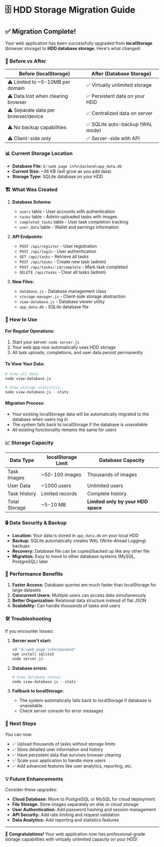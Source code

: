 # 🗄️ HDD Storage Migration Guide

## ✅ Migration Complete!

Your web application has been successfully upgraded from **localStorage** (browser storage) to **HDD database storage**. Here's what changed:

### 🔄 **Before vs After**

| **Before (localStorage)** | **After (Database Storage)** |
|---------------------------|-------------------------------|
| ⚠️ Limited to ~5-10MB per domain | ✅ Virtually unlimited storage |
| ⚠️ Data lost when clearing browser | ✅ Persistent data on your HDD |
| ⚠️ Separate data per browser/device | ✅ Centralized data on server |
| ⚠️ No backup capabilities | ✅ SQLite auto-backup (WAL mode) |
| ⚠️ Client-side only | ✅ Server-side with API |

### 📊 **Current Storage Location**
- **Database File:** `D:\web page info\backend\app_data.db`
- **Current Size:** ~36 KB (will grow as you add data)
- **Storage Type:** SQLite database on your HDD

### 🏗️ **What Was Created**

1. **Database Schema:**
   - `users` table - User accounts with authentication
   - `tasks` table - Admin-uploaded tasks with images
   - `completed_tasks` table - User task completion tracking
   - `user_data` table - Wallet and earnings information

2. **API Endpoints:**
   - `POST /api/register` - User registration
   - `POST /api/login` - User authentication
   - `GET /api/tasks` - Retrieve all tasks
   - `POST /api/tasks` - Create new task (admin)
   - `POST /api/tasks/:id/complete` - Mark task completed
   - `DELETE /api/tasks` - Clear all tasks (admin)

3. **New Files:**
   - `database.js` - Database management class
   - `storage-manager.js` - Client-side storage abstraction
   - `view-database.js` - Database viewer utility
   - `app_data.db` - SQLite database file

### 🔧 **How to Use**

#### **For Regular Operations:**
1. Start your server: `node server.js`
2. Your web app now automatically uses HDD storage
3. All task uploads, completions, and user data persist permanently

#### **To View Your Data:**
```powershell
# View all data
node view-database.js

# View storage statistics
node view-database.js --stats
```

#### **Migration Process:**
- Your existing localStorage data will be automatically migrated to the database when users log in
- The system falls back to localStorage if the database is unavailable
- All existing functionality remains the same for users

### 📈 **Storage Capacity**

| **Data Type** | **localStorage Limit** | **Database Capacity** |
|---------------|------------------------|----------------------|
| Task Images | ~50-100 images | Thousands of images |
| User Data | ~1000 users | Unlimited users |
| Task History | Limited records | Complete history |
| Total Storage | ~5-10 MB | **Limited only by your HDD space** |

### 🔒 **Data Security & Backup**

- **Location:** Your data is stored in `app_data.db` on your local HDD
- **Backup:** SQLite automatically creates WAL (Write-Ahead Logging) backups
- **Recovery:** Database file can be copied/backed up like any other file
- **Migration:** Easy to move to other database systems (MySQL, PostgreSQL) later

### 🚀 **Performance Benefits**

1. **Faster Access:** Database queries are much faster than localStorage for large datasets
2. **Concurrent Users:** Multiple users can access data simultaneously
3. **Better Organization:** Relational data structure instead of flat JSON
4. **Scalability:** Can handle thousands of tasks and users

### 🛠️ **Troubleshooting**

If you encounter issues:

1. **Server won't start:**
   ```powershell
   cd "d:\web page info\backend"
   npm install sqlite3
   node server.js
   ```

2. **Database errors:**
   ```powershell
   # View database status
   node view-database.js --stats
   ```

3. **Fallback to localStorage:**
   - The system automatically falls back to localStorage if database is unavailable
   - Check server console for error messages

### 📝 **Next Steps**

You can now:
- ✅ Upload thousands of tasks without storage limits
- ✅ Store detailed user information and history
- ✅ Have persistent data that survives browser clearing
- ✅ Scale your application to handle more users
- ✅ Add advanced features like user analytics, reporting, etc.

### 💡 **Future Enhancements**

Consider these upgrades:
- **Cloud Database:** Move to PostgreSQL or MySQL for cloud deployment
- **File Storage:** Store images separately on disk or cloud storage
- **User Authentication:** Add password hashing and session management
- **API Security:** Add rate limiting and request validation
- **Data Analytics:** Add reporting and statistics features

---

**🎉 Congratulations!** Your web application now has professional-grade storage capabilities with virtually unlimited capacity on your HDD!